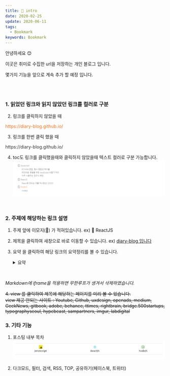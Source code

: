 ```yaml
---
title: 🙌 intro
date: 2020-02-25
update: 2020-06-11
tags:
  - Bookmark
keywords: Bookmark
---
```



안녕하세요 😊  

이곳은 취미로 수집한 url을 저장하는 개인 블로그 입니다.  

몇가지 기능을 앞으로 계속 추가 할 예정 입니다.

<br/>
<br/>

### 1. 읽었던 링크와 읽지 않았던 링크를 컬러로 구분

2. 링크를 클릭하지 않았을 때
<p style="color: #f87325">https://diary-blog.github.io/</p>

3. 링크를 한번 클릭 했을 때
<p style="color: #333">https://diary-blog.github.io/</p>

4. toc도 링크를 클릭했을때와 클릭하지 않았을때 텍스트 컬러로 구분 가능합니다.
![](./image/bookmark-2.png)

<br>

### 2. 주제에 해당하는 링크 설명

1. 주제 앞에 이모지(📄) 가 적혀있습니다.
ex) 📄 ReactJS

2. 제목을 클릭하여 새창으로 바로 이동할 수 있습니다.
ex) [diary-blog 입니다](https://diary-blog.github.io)

3. 요약 을 클릭하여 해당 링크의 요약정리를 볼 수 있습니다. <details><summary> 요약 </summary>
Gatsbyjs로 만들고 Github page로 배포한 개인 블로그 입니다.
</details>

<br/>

*Markdown에 iframe을 적용하면 무한루프가 생겨서 삭제하였습니다.*  

~~4. view 를 클릭하여 제목에 해당하는 페이지를 미리 볼 수 있습니다.~~  
~~view 제공 안되는 사이트 :
 Youtube, Github, uxdesign, openads, medium, GeekNews, gitbook,
 adobe, behance, ttimes, rightbrain, bridge.500startups, typographyseoul, hypebeast, sampartners, imgur, labdigital~~

### 3. 기타 기능

1. 포스팅 내부 목차
![](./image/bookmark-1.png)

2. 다크모드, 필터, 검색, RSS, TOP, 공유하기(페이스북, 트위터)





